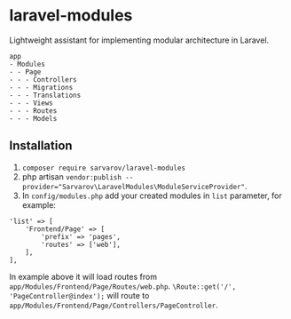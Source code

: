 # laravel-modules
Lightweight assistant for implementing modular architecture in Laravel.

```
app
- Modules
- - Page
- - - Controllers
- - - Migrations
- - - Translations
- - - Views
- - - Routes
- - - Models
```

## Installation
1. `composer require sarvarov/laravel-modules`
2. php artisan `vendor:publish --provider="Sarvarov\LaravelModules\ModuleServiceProvider"`.
3. In `config/modules.php` add your created modules in `list` parameter, for example:
```
'list' => [
    'Frontend/Page' => [
        'prefix' => 'pages',
        'routes' => ['web'],
    ],
],
```
In example above it will load routes from `app/Modules/Frontend/Page/Routes/web.php`. `\Route::get('/', 'PageController@index');` will route to `app/Modules/Frontend/Page/Controllers/PageController`.
